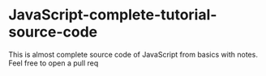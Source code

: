 # JavaScript-complete-tutorial-source-code
This is almost complete source code of JavaScript from basics with notes. Feel free to open a pull req

